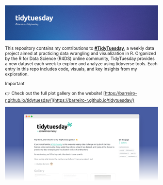 ![Tidytuesday](./header.png)

This repository contains my contributions to **[#TidyTuesday](https://github.com/rfordatascience/tidytuesday/tree/main)**, a weekly data project aimed at practicing data wrangling and visualization in R. Organized by the R for Data Science (R4DS) online community, TidyTuesday provides a new dataset each week to explore and analyze using tidyverse tools. Each entry in this repo includes code, visuals, and key insights from my exploration.

> [!IMPORTANT]  
> 👉 Check out the full plot gallery on the website!
> [https://barreiro-r.github.io/tidytuesday/](https://barreiro-r.github.io/tidytuesday/)

![site-preview](./site-preview.png)